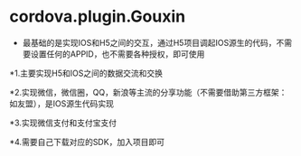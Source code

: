 # cordova.plugin.Gouxin
* 最基础的是实现IOS和H5之间的交互，通过H5项目调起IOS源生的代码，不需要设置任何的APPID，也不需要各种授权，即可使用

*1.主要实现H5和IOS之间的数据交流和交换

*2.实现微信，微信圈，QQ，新浪等主流的分享功能（不需要借助第三方框架：如友盟），是IOS源生代码实现

*3.实现微信支付和支付宝支付

*4.需要自己下载对应的SDK，加入项目即可
